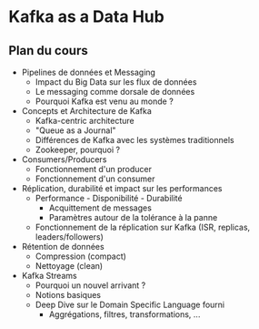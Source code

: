 # Kafka as a Data Hub

## Plan du cours

  * Pipelines de données et Messaging
    * Impact du Big Data sur les flux de données
    * Le messaging comme dorsale de données
    * Pourquoi Kafka est venu au monde ?
  * Concepts et Architecture de Kafka
    * Kafka-centric architecture
    * "Queue as a Journal"
    * Différences de Kafka avec les systèmes traditionnels
    * Zookeeper, pourquoi ?
  * Consumers/Producers
    * Fonctionnement d'un producer
    * Fonctionnement d'un consumer
  * Réplication, durabilité et impact sur les performances
    * Performance - Disponibilité - Durabilité
        * Acquittement de messages
        * Paramètres autour de la tolérance à la panne
    * Fonctionnement de la réplication sur Kafka (ISR, replicas, leaders/followers)
  * Rétention de données
    * Compression (compact)
    * Nettoyage (clean)
  * Kafka Streams
    * Pourquoi un nouvel arrivant ?
    * Notions basiques
    * Deep Dive sur le Domain Specific Language fourni
      * Aggrégations, filtres, transformations, ...